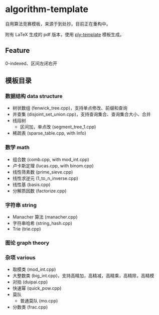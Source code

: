 # algorithm-template

自用算法竞赛模板，来源于到处抄。目前正在重构中。

附有 LaTeX 生成的 pdf 版本，使用 [ply-template](https://github.com/palayutm/ply-template) 模板生成。

## Feature
0-indexed、区间左闭右开

## 模板目录

### 数据结构 data structure

+ 树状数组 (fenwick_tree.cpp)，支持单点修改、前缀和查询
+ 并查集 (disjoint_set_union.cpp)，支持查询集合、查询集合大小、合并
+ 线段树
    + 区间加，单点改 (segment_tree_1.cpp)
+ 稀疏表 (sparse_table.cpp, with Info)

### 数学 math

+ 组合数 (comb.cpp, with mod_int.cpp)
+ 卢卡斯定理 (lucas.cpp, with binom.cpp)
+ 线性筛素数 (prime_sieve.cpp)
+ 线性求逆元 (1_to_n_inverse.cpp)
+ 线性基 (basis.cpp)
+ 分解质因数 (factorize.cpp)

### 字符串 string

+ Manacher 算法 (manacher.cpp)
+ 字符串哈希 (string_hash.cpp)
+ Trie (trie.cpp)

### 图论 graph theory

### 杂项 various

+ 取模类 (mod_int.cpp)
+ 大整数类 (big_int.cpp)，支持高精加，高精减，高精乘，高精除，高精模
+ 对拍 (duipai.cpp)
+ 快速幂 (quick_pow.cpp)
+ 莫队
    + 普通莫队 (mo.cpp)
+ 分数类 (frac.cpp)